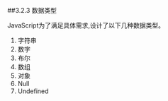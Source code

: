 ##3.2.3 数据类型

JavaScript为了满足具体需求,设计了以下几种数据类型。

1. 字符串
2. 数字
3. 布尔
4. 数组
5. 对象
6. Null
7. Undefined









